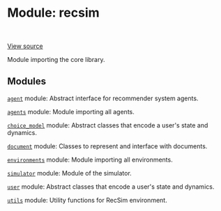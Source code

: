 <div itemscope itemtype="http://developers.google.com/ReferenceObject">
<meta itemprop="name" content="recsim" />
<meta itemprop="path" content="Stable" />
</div>

# Module: recsim

<table class="tfo-notebook-buttons tfo-api" align="left">
</table>

<a target="_blank" href="https://github.com/google-research/recsim/tree/master/recsim//__init__.py">View
source</a>

Module importing the core library.

<!-- Placeholder for "Used in" -->

## Modules

[`agent`](./recsim/agent.md) module: Abstract interface for recommender system
agents.

[`agents`](./recsim/agents.md) module: Module importing all agents.

[`choice_model`](./recsim/choice_model.md) module: Abstract classes that encode
a user's state and dynamics.

[`document`](./recsim/document.md) module: Classes to represent and interface
with documents.

[`environments`](./recsim/environments.md) module: Module importing all
environments.

[`simulator`](./recsim/simulator.md) module: Module of the simulator.

[`user`](./recsim/user.md) module: Abstract classes that encode a user's state
and dynamics.

[`utils`](./recsim/utils.md) module: Utility functions for RecSim environment.
